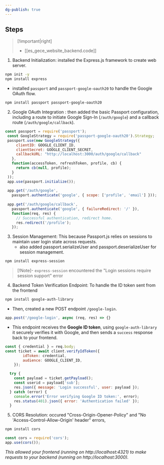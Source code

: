 ```yaml
---
dg-publish: true
---
```


## Steps
>[!important|right]
>- [[es_gece_website_backend.code]]

1. Backend Initialization:  installed the Express.js framework to create web server.
```bash
npm init -y 
npm install express
```
- installed `passport` and `passport-google-oauth20`  to handle the Google OAuth flow. 
```bash
npm install passport passport-google-oauth20
```

2. Google OAuth Integration :  then added the basic Passport configuration, including a route to initiate Google Sign-In (`/auth/google`) and a callback route (`/auth/google/callback`).
```js
const passport = require('passport');
 const GoogleStrategy = require('passport-google-oauth20').Strategy;
 passport.use(new GoogleStrategy({
     clientID: GOOGLE_CLIENT_ID,
     clientSecret: GOOGLE_CLIENT_SECRET,
     callbackURL: "http://localhost:3000/auth/google/callback"
   },
   function(accessToken, refreshToken, profile, cb) {
     return cb(null, profile);
   }
 ));
 app.use(passport.initialize());
 
 app.get('/auth/google',
   passport.authenticate('google', { scope: ['profile', 'email'] }));
 
 app.get('/auth/google/callback',
   passport.authenticate('google', { failureRedirect: '/' }),
   function(req, res) {
     // Successful authentication, redirect home.
     res.redirect('/profile');
   });
```
   
3. Session Management: This because Passport.js relies on sessions to maintain user login state across requests. 
   - also added passport.serializeUser and passport.deserializeUser for session management.
```bash
npm install express-session
```
>[!Note]- `express-session`
>encountered the "Login sessions require session support" error
  
4. Backend Token Verification Endpoint: To handle the ID token sent from the frontend
```bash
npm install google-auth-library
```
- Then, created a new POST endpoint `/google-login`.
```js
app.post('/google-login', async (req, res) => {}
```
- This endpoint receives the **Google ID token**, using `google-auth-library` it securely verifies it with Google, and then sends a `success` response back to your frontend.
```js
const { credential } = req.body;
const ticket = await client.verifyIdToken({
        idToken: credential,
        audience: GOOGLE_CLIENT_ID, 
    });
```

```js
  try {
    const payload = ticket.getPayload();
    const userid = payload['sub'];
    res.json({ message: 'Login successful', user: payload });
  } catch (error) {
    console.error('Error verifying Google ID token:', error);
    res.status(401).json({ error: 'Authentication failed' });
  }
```

5. CORS Resolution:  occured "Cross-Origin-Opener-Policy" and "No 'Access-Control-Allow-Origin' header" errors,  
```bash
npm install cors
```
```js
const cors = require('cors');
app.use(cors());
```
*This allowed your frontend (running on http://localhost:4321) to make requests to your backend (running on http://localhost:3000).*

